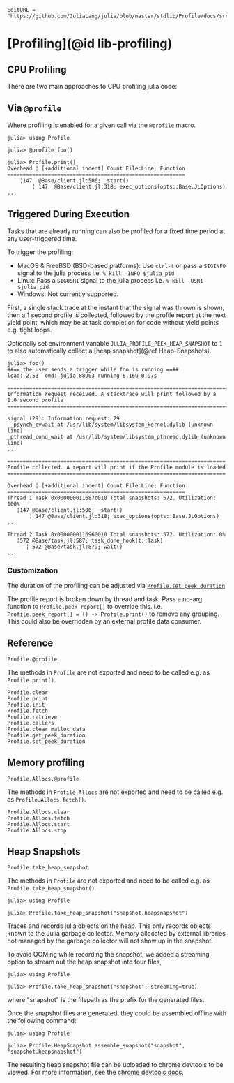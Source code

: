 ```@meta
EditURL = "https://github.com/JuliaLang/julia/blob/master/stdlib/Profile/docs/src/index.md"
```

# [Profiling](@id lib-profiling)

## CPU Profiling

There are two main approaches to CPU profiling julia code:

## Via `@profile`

Where profiling is enabled for a given call via the `@profile` macro.

```julia-repl
julia> using Profile

julia> @profile foo()

julia> Profile.print()
Overhead ╎ [+additional indent] Count File:Line; Function
=========================================================
    ╎147  @Base/client.jl:506; _start()
        ╎ 147  @Base/client.jl:318; exec_options(opts::Base.JLOptions)
...
```

## Triggered During Execution

Tasks that are already running can also be profiled for a fixed time period at any user-triggered time.

To trigger the profiling:
- MacOS & FreeBSD (BSD-based platforms): Use `ctrl-t` or pass a `SIGINFO` signal to the julia process i.e. `% kill -INFO $julia_pid`
- Linux: Pass a `SIGUSR1` signal to the julia process i.e. `% kill -USR1 $julia_pid`
- Windows: Not currently supported.

First, a single stack trace at the instant that the signal was thrown is shown, then a 1 second profile is collected,
followed by the profile report at the next yield point, which may be at task completion for code without yield points
e.g. tight loops.

Optionally set environment variable `JULIA_PROFILE_PEEK_HEAP_SNAPSHOT` to `1` to also automatically collect a
[heap snapshot](@ref Heap-Snapshots).

```julia-repl
julia> foo()
##== the user sends a trigger while foo is running ==##
load: 2.53  cmd: julia 88903 running 6.16u 0.97s

======================================================================================
Information request received. A stacktrace will print followed by a 1.0 second profile
======================================================================================

signal (29): Information request: 29
__psynch_cvwait at /usr/lib/system/libsystem_kernel.dylib (unknown line)
_pthread_cond_wait at /usr/lib/system/libsystem_pthread.dylib (unknown line)
...

======================================================================
Profile collected. A report will print if the Profile module is loaded
======================================================================

Overhead ╎ [+additional indent] Count File:Line; Function
=========================================================
Thread 1 Task 0x000000011687c010 Total snapshots: 572. Utilization: 100%
   ╎147 @Base/client.jl:506; _start()
       ╎ 147 @Base/client.jl:318; exec_options(opts::Base.JLOptions)
...

Thread 2 Task 0x0000000116960010 Total snapshots: 572. Utilization: 0%
   ╎572 @Base/task.jl:587; task_done_hook(t::Task)
      ╎ 572 @Base/task.jl:879; wait()
...
```

### Customization

The duration of the profiling can be adjusted via [`Profile.set_peek_duration`](@ref)

The profile report is broken down by thread and task. Pass a no-arg function to `Profile.peek_report[]` to override this.
i.e. `Profile.peek_report[] = () -> Profile.print()` to remove any grouping. This could also be overridden by an external
profile data consumer.

## Reference

```@docs
Profile.@profile
```

The methods in `Profile` are not exported and need to be called e.g. as `Profile.print()`.

```@docs
Profile.clear
Profile.print
Profile.init
Profile.fetch
Profile.retrieve
Profile.callers
Profile.clear_malloc_data
Profile.get_peek_duration
Profile.set_peek_duration
```

## Memory profiling

```@docs
Profile.Allocs.@profile
```

The methods in `Profile.Allocs` are not exported and need to be called e.g. as `Profile.Allocs.fetch()`.

```@docs
Profile.Allocs.clear
Profile.Allocs.fetch
Profile.Allocs.start
Profile.Allocs.stop
```

## Heap Snapshots

```@docs
Profile.take_heap_snapshot
```

The methods in `Profile` are not exported and need to be called e.g. as `Profile.take_heap_snapshot()`.

```julia-repl
julia> using Profile

julia> Profile.take_heap_snapshot("snapshot.heapsnapshot")
```

Traces and records julia objects on the heap. This only records objects known to the Julia
garbage collector. Memory allocated by external libraries not managed by the garbage
collector will not show up in the snapshot.

To avoid OOMing while recording the snapshot, we added a streaming option to stream out the heap snapshot
into four files,

```julia-repl
julia> using Profile

julia> Profile.take_heap_snapshot("snapshot"; streaming=true)
```

where "snapshot" is the filepath as the prefix for the generated files.

Once the snapshot files are generated, they could be assembled offline with the following command:

```julia-repl
julia> using Profile

julia> Profile.HeapSnapshot.assemble_snapshot("snapshot", "snapshot.heapsnapshot")
```

The resulting heap snapshot file can be uploaded to chrome devtools to be viewed.
For more information, see the [chrome devtools docs](https://developer.chrome.com/docs/devtools/memory-problems/heap-snapshots/#view_snapshots).
